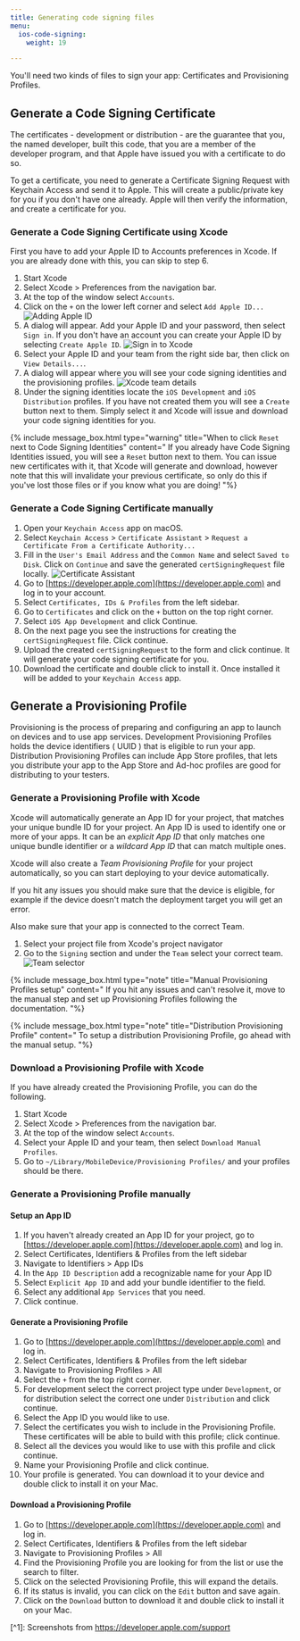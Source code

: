 ```yaml
---
title: Generating code signing files
menu:
  ios-code-signing:
    weight: 19

---
```

You'll need two kinds of files to sign your app: Certificates and Provisioning Profiles.

## Generate a Code Signing Certificate

The certificates - development or distribution - are the guarantee that you, the named developer, built this code, that you are a member of the developer program, and that Apple have issued you with a certificate to do so.

To get a certificate, you need to generate a Certificate Signing Request with Keychain Access and send it to Apple. This will create a public/private key for you if you don't have one already. Apple will then verify the information, and create a certificate for you.

### Generate a Code Signing Certificate using Xcode

First you have to add your Apple ID to Accounts preferences in Xcode. If you are already done with this, you can skip to step 6.

1. Start Xcode
2. Select Xcode > Preferences from the navigation bar.
3. At the top of the window select `Accounts`.
4. Click on the `+` on the lower left corner and select `Add Apple ID...`
   ![Adding Apple ID](/img/code-signing/ios-code-signing/xcode_adding_account.png)
5. A dialog will appear. Add your Apple ID and your password, then select `Sign in`. If you don't have an account you can create your Apple ID by selecting `Create Apple ID`.
   ![Sign in to Xcode](/img/code-signing/ios-code-signing/xcode_sign_in.png)
6. Select your Apple ID and your team from the right side bar, then click on `View Details...`.
7. A dialog will appear where you will see your code signing identities and the provisioning profiles.
   ![Xcode team details](/img/code-signing/ios-code-signing/xcode_signing_files.png)
8. Under the signing identities locate the `iOS Development` and `iOS Distribution` profiles. If you have not created them you will see a `Create` button next to them. Simply select it and Xcode will issue and download your code signing identities for you.

{% include message_box.html type="warning" title="When to click `Reset` next to Code Signing Identities" content=" If you already have Code Signing Identities issued, you will see a `Reset` button next to them. You can issue new certificates with it, that Xcode will generate and download, however note that this will invalidate your previous certificate, so only do this if you've lost those files or if you know what you are doing!
"%}

### Generate a Code Signing Certificate manually

 1. Open your `Keychain Access` app on macOS.
 2. Select `Keychain Access` > `Certificate Assistant` > `Request a Certificate From a Certificate Authority...`
 3. Fill in the `User's Email Address` and the `Common Name` and select `Saved to Disk`. Click on `Continue` and save the generated `certSigningRequest` file locally.
    ![Certificate Assistant](/img/code-signing/ios-code-signing/certificate_assistant.png)
 4. Go to [https://developer.apple.com](https://developer.apple.com) and log in to your account.
 5. Select `Certificates, IDs & Profiles` from the left sidebar.
 6. Go to `Certificates` and click on the `+` button on the top right corner.
 7. Select `iOS App Development` and click Continue.
 8. On the next page you see the instructions for creating the `certSigningRequest` file. Click continue.
 9. Upload the created `certSigningRequest` to the form and click continue. It will generate your code signing certificate for you.
10. Download the certificate and double click to install it. Once installed it will be added to your `Keychain Access` app.

## Generate a Provisioning Profile

Provisioning is the process of preparing and configuring an app to launch on devices and to use app services. Development Provisioning Profiles holds the device identifiers ( UUID ) that is eligible to run your app. Distribution Provisioning Profiles can include App Store profiles, that lets you distribute your app to the App Store and Ad-hoc profiles are good for distributing to your testers.

### Generate a Provisioning Profile with Xcode

Xcode will automatically generate an App ID for your project, that matches your unique bundle ID for your project. An App ID is used to identify one or more of your apps. It can be an _explicit App ID_ that only matches one unique bundle identifier or a _wildcard App ID_ that can match multiple ones.

Xcode will also create a _Team Provisioning Profile_ for your project automatically, so you can start deploying to your device automatically.

If you hit any issues you should make sure that the device is eligible, for example if the device doesn't match the deployment target you will get an error.

Also make sure that your app is connected to the correct Team.

1. Select your project file from Xcode's project navigator
2. Go to the `Signing` section and under the `Team` select your correct team.
   ![Team selector](/img/code-signing/ios-code-signing/xcode_team_selector.png)

{% include message_box.html type="note" title="Manual Provisioning Profiles setup" content=" If you hit any issues and can't resolve it, move to the manual step and set up Provisioning Profiles following the documentation. "%}

{% include message_box.html type="note" title="Distribution Provisioning Profile" content=" To setup a distribution Provisioning Profile, go ahead with the manual setup. "%}

### Download a Provisioning Profile with Xcode

If you have already created the Provisioning Profile, you can do the following.

1. Start Xcode
2. Select Xcode > Preferences from the navigation bar.
3. At the top of the window select `Accounts`.
4. Select your Apple ID and your team, then select `Download Manual Profiles`.
5. Go to `~/Library/MobileDevice/Provisioning Profiles/` and your profiles should be there.

### Generate a Provisioning Profile manually

#### Setup an App ID

1. If you haven't already created an App ID for your project, go to [https://developer.apple.com](https://developer.apple.com) and log in.
2. Select Certificates, Identifiers & Profiles from the left sidebar
3. Navigate to Identifiers > App IDs
4. In the `App ID Description` add a recognizable name for your App ID
5. Select `Explicit App ID` and add your bundle identifier to the field.
6. Select any additional `App Services` that you need.
7. Click continue.

#### Generate a Provisioning Profile

 1. Go to [https://developer.apple.com](https://developer.apple.com) and log in.
 2. Select Certificates, Identifiers & Profiles from the left sidebar
 3. Navigate to Provisioning Profiles > All
 4. Select the `+` from the top right corner.
 5. For development select the correct project type under `Development`, or for distribution select the correct one under `Distribution` and click continue.
 6. Select the App ID you would like to use.
 7. Select the certificates you wish to include in the Provisioning Profile. These certificates will be able to build with this profile; click continue.
 8. Select all the devices you would like to use with this profile and click continue.
 9. Name your Provisioning Profile and click continue.
10. Your profile is generated. You can download it to your device and double click to install it on your Mac.

#### Download a Provisioning Profile

1. Go to [https://developer.apple.com](https://developer.apple.com) and log in.
2. Select Certificates, Identifiers & Profiles from the left sidebar
3. Navigate to Provisioning Profiles > All
4. Find the Provisioning Profile you are looking for from the list or use the search to filter.
5. Click on the selected Provisioning Profile, this will expand the details.
6. If its status is invalid, you can click on the `Edit` button and save again.
7. Click on the `Download` button to download it and double click to install it on your Mac.

\[^1\]: Screenshots from https://developer.apple.com/support